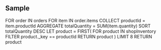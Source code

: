 ## Sample

FOR order IN orders
  FOR item IN order.items
    COLLECT productId = item.productId
    AGGREGATE totalQuantity = SUM(item.quantity)
    SORT totalQuantity DESC
    LET product = FIRST(
      FOR product IN shopInventory
        FILTER product._key == productId
        RETURN product
    )
    LIMIT 8
    RETURN product